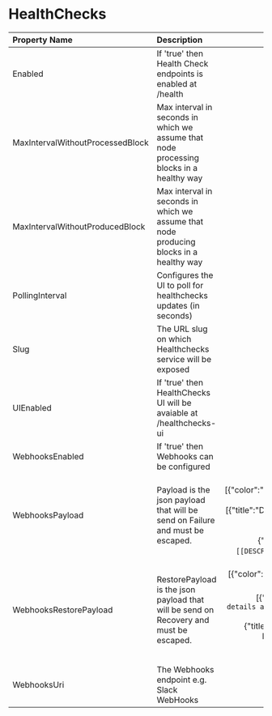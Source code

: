 # HealthChecks



| Property Name | Description | Default |
| :--- | :--- | ---: |
| Enabled | If 'true' then Health Check endpoints is enabled at /health | false |
| MaxIntervalWithoutProcessedBlock | Max interval in seconds in which we assume that node processing blocks in a healthy way | null |
| MaxIntervalWithoutProducedBlock | Max interval in seconds in which we assume that node producing blocks in a healthy way | null |
| PollingInterval | Configures the UI to poll for healthchecks updates (in seconds) | 5 |
| Slug | The URL slug on which Healthchecks service will be exposed | /health |
| UIEnabled | If 'true' then HealthChecks UI will be avaiable at /healthchecks-ui | false |
| WebhooksEnabled | If 'true' then Webhooks can be configured | false |
| WebhooksPayload | Payload is the json payload that will be send on Failure and must be escaped. | {"attachments":[{"color":"#FFCC00","pretext":"Health Check Status :warning:","fields":[{"title":"Details","value":"More details available at `/healthchecks-ui`","short":false},{"title":"Description","value":"`[[DESCRIPTIONS]]`","short":false}]}]} |
| WebhooksRestorePayload | RestorePayload is the json payload that will be send on Recovery and must be escaped. | {"attachments":[{"color":"#36a64f","pretext":"Health Check Status :+1:","fields":[{"title":"Details","value":"`More details available at /healthchecks-ui`","short":false},{"title":"description","value":"The HealthCheck `[[LIVENESS]]` is recovered. All is up and running","short":false}]}]} |
| WebhooksUri | The Webhooks endpoint e.g. Slack WebHooks | null |
